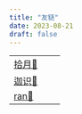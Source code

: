 ```yaml
---
title: "友链"
date: 2023-08-21
draft: false
---
```



|                                        |        |   |
|----------------------------------------|--------|-------|
| [拾月🔗](https://www.skyue.com/)         |  |   |
| [迦识🔗](https://www.wejias.com/)        |  |   |
| [ran🔗](https://chaxus.github.io/ran/) |  |   |
 


